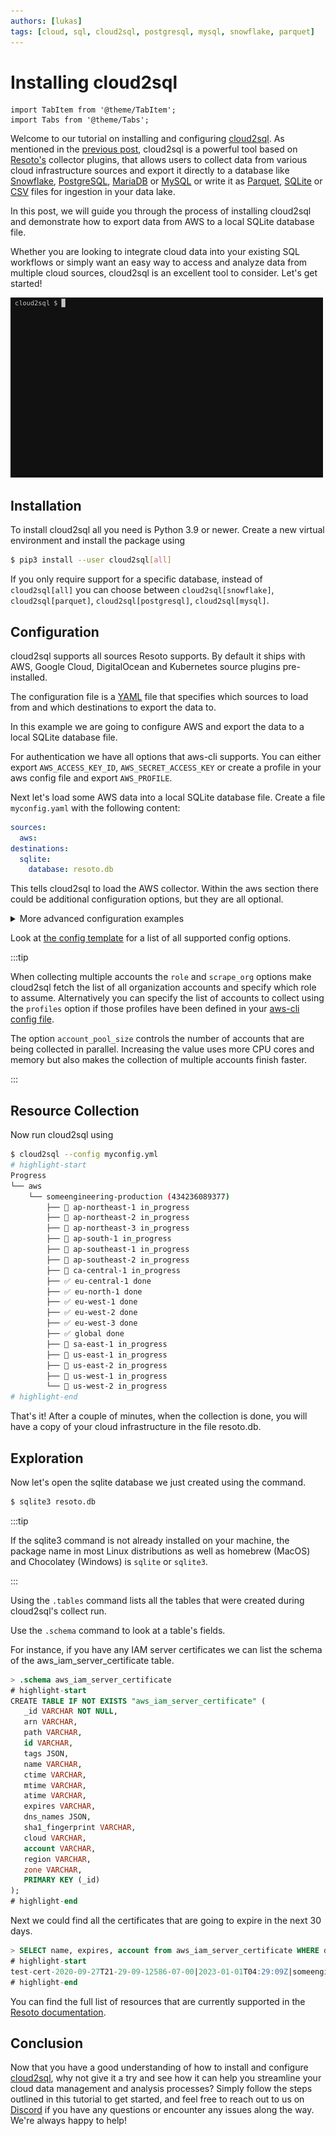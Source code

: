 ```yaml
---
authors: [lukas]
tags: [cloud, sql, cloud2sql, postgresql, mysql, snowflake, parquet]
---
```


# Installing cloud2sql

```mdx-code-block
import TabItem from '@theme/TabItem';
import Tabs from '@theme/Tabs';
```

Welcome to our tutorial on installing and configuring [cloud2sql](https://cloud2sql.com). As mentioned in the [previous post](/blog/2022/12/20/integrating-cloud-data-into-existing-sql-workflows-with-cloud2sql), cloud2sql is a powerful tool based on [Resoto's](https://resoto.com/resoto) collector plugins, that allows users to collect data from various cloud infrastructure sources and export it directly to a database like [Snowflake](https://www.snowflake.com/), [PostgreSQL](https://www.postgresql.org/), [MariaDB](https://mariadb.org/) or [MySQL](https://www.mysql.com/) or write it as [Parquet](https://parquet.apache.org/), [SQLite](https://www.sqlite.org/) or [CSV](https://en.wikipedia.org/wiki/Comma-separated_values) files for ingestion in your data lake.

In this post, we will guide you through the process of installing cloud2sql and demonstrate how to export data from AWS to a local SQLite database file.

Whether you are looking to integrate cloud data into your existing SQL workflows or simply want an easy way to access and analyze data from multiple cloud sources, cloud2sql is an excellent tool to consider. Let's get started!

![cloud2sql](./img/cloud2sql.gif)

<!--truncate-->

## Installation

To install cloud2sql all you need is Python 3.9 or newer. Create a new virtual environment and install the package using

```bash
$ pip3 install --user cloud2sql[all]
```

If you only require support for a specific database, instead of `cloud2sql[all]` you can choose between `cloud2sql[snowflake]`, `cloud2sql[parquet]`, `cloud2sql[postgresql]`, `cloud2sql[mysql]`.

## Configuration

cloud2sql supports all sources Resoto supports. By default it ships with AWS, Google Cloud, DigitalOcean and Kubernetes source plugins pre-installed.

The configuration file is a [YAML](https://yaml.org/spec/1.2.2/) file that specifies which sources to load from and which destinations to export the data to.

In this example we are going to configure AWS and export the data to a local SQLite database file.

For authentication we have all options that aws-cli supports. You can either export `AWS_ACCESS_KEY_ID`, `AWS_SECRET_ACCESS_KEY` or create a profile in your aws config file and export `AWS_PROFILE`.

Next let's load some AWS data into a local SQLite database file. Create a file `myconfig.yaml` with the following content:

```yaml title="myconfig.yaml"
sources:
  aws:
destinations:
  sqlite:
    database: resoto.db
```

This tells cloud2sql to load the AWS collector. Within the aws section there could be additional configuration options, but they are all optional.

<details>
<summary>More advanced configuration examples</summary>

<Tabs>
<TabItem value="awssnowflake" label="AWS, K8S & Snowflake">

```yaml
sources:
  aws:
    # IAM role name to assume
    role: ResotoAccess
    # List of AWS profiles to collect
    profiles: someengineering-production
    # List of AWS Regions to collect (null for all)
    region:
    - us-east-1
    - us-west-2
    - eu-central-1
    # Scrape the entire AWS organization
    scrape_org: true
    # Assume given role in current account
    assume_current: true
    # Do not scrape current account
    do_not_scrape_current: true
k8s:
    # Configure access to k8s clusters.
    # Structure:
    # - name: 'k8s-cluster-name'
    #   certificate_authority_data: 'CERT'
    #   server: 'https://k8s-cluster-server.example.com'
    #   token: 'TOKEN'
    configs: []
    # Configure access via kubeconfig files.
    # Structure:
    #   - path: "/path/to/kubeconfig"
    #     all_contexts: false
    #     contexts: ["context1", "context2"]
    config_files:
    - path: /path/to/kubeconfig
      all_contexts: true
destinations:
  snowflake:
    host: myorg-myaccount
    user: cloud2sql
    password: changeme
    database: cloud2sql/public
    args:
      warehouse: compute_wh
      role: accountadmin
```

</TabItem>
<TabItem value="gcppostgres" label="GCP & PostgreSQL">

```yaml
sources:
gcp:
  # GCP service account file(s)
  # Empty string to use the default service account e.g.:
  # service_account: [""]
  service_account:
  - /path/to/service-account1.json
  - /path/to/service-account2.json
destinations:
  posgresql:
    host: 127.0.0.1
    port: 5432
    user: postgres
    password: changeme
    database: cloud2sql
```

</TabItem>
<TabItem value="doparquet" label="DigitalOcean & Parquet">

```yaml
sources:
  digitalocean:
    # DigitalOcean API tokens for the teams to be collected
    api_tokens:
    - 'dop_v1_e5c759260e6a43f003f3b53e2cfec79cxxxxxxxxx'
destinations:
  file:
    path: /path/to/parquet/files/
    format: parquet
    batch_size: 100_000
```

</TabItem>
</Tabs>

</details>

Look at [the config template](https://github.com/someengineering/cloud2sql/blob/main/config-template.yaml) for a list of all supported config options.

:::tip

When collecting multiple accounts the `role` and `scrape_org` options make cloud2sql fetch the list of all organization accounts and specify which role to assume. Alternatively you can specify the list of accounts to collect using the `profiles` option if those profiles have been defined in your [aws-cli config file](https://boto3.amazonaws.com/v1/documentation/api/latest/guide/credentials.html).

The option `account_pool_size` controls the number of accounts that are being collected in parallel. Increasing the value uses more CPU cores and memory but also makes the collection of multiple accounts finish faster.

:::

## Resource Collection

Now run cloud2sql using

```bash
$ cloud2sql --config myconfig.yml
# highlight-start
​Progress
​└── aws
​    └── someengineering-production (434236089377)
​        ├── 🔄 ap-northeast-1 in_progress
​        ├── 🔄 ap-northeast-2 in_progress
​        ├── 🔄 ap-northeast-3 in_progress
​        ├── 🔄 ap-south-1 in_progress
​        ├── 🔄 ap-southeast-1 in_progress
​        ├── 🔄 ap-southeast-2 in_progress
​        ├── 🔄 ca-central-1 in_progress
​        ├── ✅ eu-central-1 done
​        ├── ✅ eu-north-1 done
​        ├── ✅ eu-west-1 done
​        ├── ✅ eu-west-2 done
​        ├── ✅ eu-west-3 done
​        ├── ✅ global done
​        ├── 🔄 sa-east-1 in_progress
​        ├── 🔄 us-east-1 in_progress
​        ├── 🔄 us-east-2 in_progress
​        ├── 🔄 us-west-1 in_progress
​        └── 🔄 us-west-2 in_progress
# highlight-end
```

That's it! After a couple of minutes, when the collection is done, you will have a copy of your cloud infrastructure in the file resoto.db.

## Exploration

Now let's open the sqlite database we just created using the command.

```bash
$ sqlite3 resoto.db
```

:::tip

If the sqlite3 command is not already installed on your machine, the package name in most Linux distributions as well as homebrew (MacOS) and Chocolatey (Windows) is `sqlite` or `sqlite3`.

:::

Using the `.tables` command lists all the tables that were created during cloud2sql's collect run.

Use the `.schema` command to look at a table's fields.

For instance, if you have any IAM server certificates we can list the schema of the aws_iam_server_certificate table.

```sql
> .schema aws_iam_server_certificate
# highlight-start
​CREATE TABLE IF NOT EXISTS "aws_iam_server_certificate" (
​	_id VARCHAR NOT NULL,
​	arn VARCHAR,
​	path VARCHAR,
​	id VARCHAR,
​	tags JSON,
​	name VARCHAR,
​	ctime VARCHAR,
​	mtime VARCHAR,
​	atime VARCHAR,
​	expires VARCHAR,
​	dns_names JSON,
​	sha1_fingerprint VARCHAR,
​	cloud VARCHAR,
​	account VARCHAR,
​	region VARCHAR,
​	zone VARCHAR,
​	PRIMARY KEY (_id)
​);
# highlight-end
```

Next we could find all the certificates that are going to expire in the next 30 days.

```sql
> SELECT name, expires, account from aws_iam_server_certificate WHERE datetime(expires) BETWEEN datetime('now') AND datetime('now', 'start of day', '+30 day');
# highlight-start
​test-cert-2020-09-27T21-29-09-12586-07-00|2023-01-01T04:29:09Z|someengineering
# highlight-end
```

You can find the full list of resources that are currently supported in the [Resoto documentation](/docs/reference/data-models).

## Conclusion

Now that you have a good understanding of how to install and configure [cloud2sql](https://cloud2sql.com), why not give it a try and see how it can help you streamline your cloud data management and analysis processes? Simply follow the steps outlined in this tutorial to get started, and feel free to reach out to us on [Discord](https://discord.gg/someengineering) if you have any questions or encounter any issues along the way. We're always happy to help!
